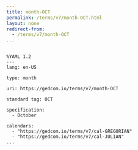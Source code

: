 ```yaml
---
title: month-OCT
permalink: /terms/v7/month-OCT.html
layout: none
redirect-from:
  - /terms/v7/month-OCT
...
```


```

%YAML 1.2
---
lang: en-US

type: month

uri: https://gedcom.io/terms/v7/month-OCT

standard tag: OCT

specification:
  - October

calendars:
  - "https://gedcom.io/terms/v7/cal-GREGORIAN"
  - "https://gedcom.io/terms/v7/cal-JULIAN"
...

```
